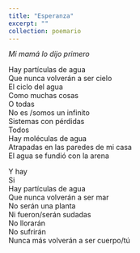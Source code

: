 ```yaml
---
title: "Esperanza"
excerpt: ""
collection: poemario
---
```

_Mi mamá lo dijo primero_
<p>
Hay partículas de agua  <br>
Que nunca volverán a ser cielo  <br>
El ciclo del agua  <br>
Como muchas cosas  <br>
O todas  <br>
No es /somos un infinito<br>  
Sistemas con pérdidas  <br>
Todos  <br>
Hay moléculas de agua <br> 
Atrapadas en las paredes de mi casa <br> 
El agua se fundió con la arena  <br>
</p><p>
Y hay  <br>
Si  <br>
Hay partículas de agua <br> 
Que nunca volverán a ser mar <br> 
No serán una planta  <br>
Ni fueron/serán sudadas  <br>
No llorarán  <br>
No sufrirán <br>
Nunca más volverán a ser cuerpo/tú <br>
</p>




 
